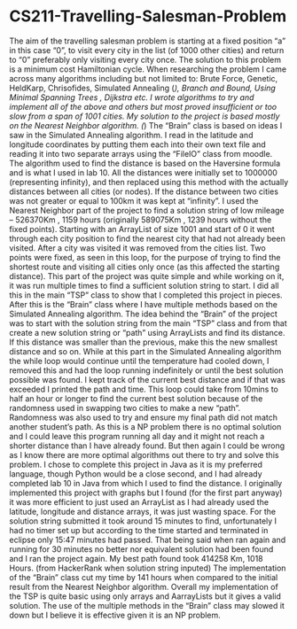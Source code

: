 # CS211-Travelling-Salesman-Problem


The aim of the travelling salesman problem is starting at a fixed position “a” in this case “0”, to visit every city in the list (of 1000 other cities) and return to “0” preferably only visiting every city once. 
The solution to this problem is a minimum cost Hamiltonian cycle.
When researching the problem I came across many algorithms including but not limited to:
Brute Force, Genetic, HeldKarp, Chrisofides, Simulated Annealing (*), Branch and Bound, Using Minimal Spanning Trees , Dijkstra etc.
I wrote algorithms to try and implement all of the above and others but most proved insufficient or too slow from a span of 1001 cities.
My solution to the project is based mostly on the Nearest Neighbor algorithm.
(*) The “Brain” class is based on ideas I saw in the Simulated Annealing algorithm.
I read in the latitude and longitude coordinates by putting them each into their own text file and reading it into two separate arrays using the “FileIO” class from moodle. 
The algorithm used to find the distance is based on the Haversine formula and is what I used in lab 10. All the distances were initially set to 1000000 (representing infinity), and then replaced using this method with the actually distances between all cities (or nodes). If the distance between two cities was not greater or equal to 100km it was kept at “infinity”.
I used the Nearest Neighbor part of the project to find a solution string of low mileage – 526370Km , 1159 hours (originally 589075Km , 1239 hours without the fixed points).
Starting with an ArrayList of size 1001 and start of 0 it went through each city position to find the nearest city that had not already been visited. After a city was visited it was removed from the cities list. Two points were fixed, as seen in this loop, for the purpose of trying to find the shortest route and visiting all cities only once (as this affected the starting distance).
This part of the project was quite simple and while working on it, it was run multiple times to find a sufficient solution string to start.
I did all this in the main “TSP” class to show that I completed this project in pieces.
After this is the “Brain” class where I have multiple methods based on the Simulated Annealing algorithm.
The idea behind the “Brain” of the project was to start with the solution string from the main “TSP” class and from that create a new solution string or “path” using ArrayLists and find its distance. If this distance was smaller than the previous, make this the new smallest distance and so on.
While at this part in the Simulated Annealing algorithm the while loop would continue until the temperature had cooled down, I removed this and had the loop running indefinitely or until the best solution possible was found. I kept track of the current best distance and if that was exceeded I printed the path and time.
This loop could take from 10mins to half an hour or longer to find the current best solution because of the randomness used in swapping two cities to make a new “path”. Randomness was also used to try and ensure my final path did not match another student’s path.
As this is a NP problem there is no optimal solution and I could leave this program running all day and it might not reach a shorter distance than I have already found. But then again I could be wrong as I know there are more optimal algorithms out there to try and solve this problem.
I chose to complete this project in Java as it is my preferred language, though Python would be a close second, and I had already completed lab 10 in Java from which I used to find the distance.
I originally implemented this project with graphs but I found (for the first part anyway) it was more efficient to just used an ArrayList as I had already used the latitude, longitude and distance arrays, it was just wasting space.
For the solution string submitted it took around 15 minutes to find, unfortunately I had no timer set up but according to the time started and terminated in eclipse only 15:47 minutes had passed.
That being said when ran again and running for 30 minutes no better nor equivalent solution had been found and I ran the project again.
My best path found took 414258 Km, 1018 Hours. (from HackerRank when solution string inputed)
The implementation of the “Brain” class cut my time by 141 hours when compared to the initial result from the Nearest Neighbor algorithm.
Overall my implementation of the TSP is quite basic using only arrays and AarrayLists but it gives a valid solution. The use of the multiple methods in the “Brain” class may slowed it down but I believe it is effective given it is an NP problem.


